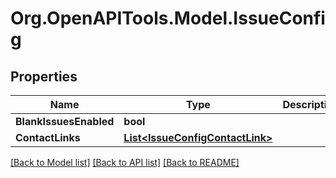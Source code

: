# Org.OpenAPITools.Model.IssueConfig

## Properties

Name | Type | Description | Notes
------------ | ------------- | ------------- | -------------
**BlankIssuesEnabled** | **bool** |  | [optional] 
**ContactLinks** | [**List&lt;IssueConfigContactLink&gt;**](IssueConfigContactLink.md) |  | [optional] 

[[Back to Model list]](../README.md#documentation-for-models) [[Back to API list]](../README.md#documentation-for-api-endpoints) [[Back to README]](../README.md)

